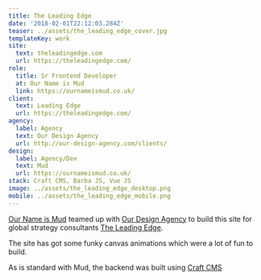 ```yaml
---
title: The Leading Edge
date: '2018-02-01T22:12:03.284Z'
teaser: ../assets/the_leading_edge_cover.jpg
templateKey: work
site:
  text: theleadingedge.com
  url: https://theleadingedge.com/
role:
  title: Sr Frontend Developer
  at: Our Name is Mud
  link: https://ournameismud.co.uk/
client:
  text: Leading Edge
  url: https://theleadingedge.com/
agency:
  label: Agency
  text: Our Design Agency
  url: http://our-design-agency.com/clients/
design:
  label: Agency/Dev
  text: Mud
  url: https://ournameismud.co.uk/
stack: Craft CMS, Barba JS, Vue JS
image: ../assets/the_leading_edge_desktop.png
mobile: ../assets/the_leading_edge_mobile.png
---
```


[Our Name is Mud]("https://ournameismud.co.uk/") teamed up with [Our Design Agency](http://our-design-agency.com/) to build this site for global strategy consultants [The Leading Edge](https://theleadingedge.com/).

The site has got some funky canvas animations which were a lot of fun to build.

As is standard with Mud, the backend was built using [Craft CMS]("https://craftcms.com")
